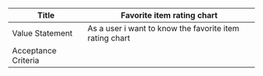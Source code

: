 
| Title     |Favorite item rating chart |
| ----------- | ----------- |
| Value Statement    | As a user i want to know the favorite item rating chart    |
| Acceptance Criteria  |       |
